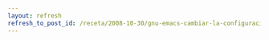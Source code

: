 ```yaml
---
layout: refresh
refresh_to_post_id: /receta/2008-10-30/gnu-emacs-cambiar-la-configuracin-de-colores
---
```


